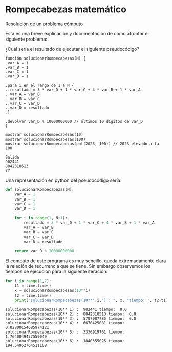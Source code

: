 # Rompecabezas matemático

Resolución de un problema cómputo

Esta es una breve explicación y documentación de como afrontar el siguiente problema:

¿Cuál sería el resultado de ejecutar el siguiente pseudocódigo?

```
función solucionarRompecabezas(N) {
.var_A = 1
.var_B = 1
.var_C = 1
.var_D = 1

.para i en el rango de 1 a N {
..resultado = 3 * var_D + 1 * var_C + 4 * var_B + 1 * var_A
..var_A = var_B
..var_B = var_C
..var_C = var_D
..var_D = resultado
.}

.devolver var_D % 10000000000 // últimos 10 dígitos de var_D
}

mostrar solucionarRompecabezas(10)
mostrar solucionarRompecabezas(100)
mostrar solucionarRompecabezas(pot(2023, 100)) // 2023 elevado a la 100

Salida
902441
8042318513
??
```

Una representación en python del pseudocódigo sería:

```python
def solucionarRompecabezas(N):
    var_A = 1
    var_B = 1
    var_C = 1
    var_D = 1

    for i in range(1, N+1):
        resultado = 3 * var_D + 1 * var_C + 4 * var_B + 1 * var_A
        var_A = var_B
        var_B = var_C
        var_C = var_D
        var_D = resultado

    return var_D % 10000000000
```

El computo de este programa es muy sencillo, queda extremadamente clara la relación de recurrencia que se tiene. Sin embargo observemos los tiempos de ejecución para la siguiente iteración:

```python
for i in range(1,7):
    t1 = time.time()
    x = solucionarRompecabezas(10**i)
    t2 = time.time()
    print("solucionarRompecabezas(10**",i,") : ", x, "tiempo: ", t2-t1)
```



```
solucionarRompecabezas(10** 1) :  902441 tiempo:  0.0
solucionarRompecabezas(10** 2) :  8042318513 tiempo:  0.0
solucionarRompecabezas(10** 3) :  5707087785 tiempo:  0.0
solucionarRompecabezas(10** 4) :  6670425081 tiempo:  0.02800154685974121
solucionarRompecabezas(10** 5) :  3336919761 tiempo:  1.7640049457550049
solucionarRompecabezas(10** 6) :  1840355025 tiempo:  194.54952764511108
```	
